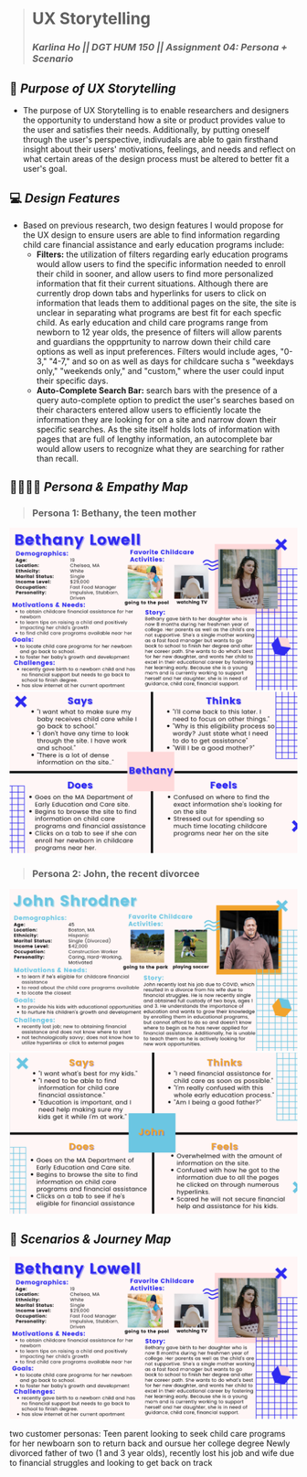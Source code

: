 > # UX Storytelling
> ### _Karlina Ho || DGT HUM 150 || Assignment 04: Persona + Scenario_

## 🤔 *Purpose of UX Storytelling* 
* The purpose of UX Storytelling is to enable researchers and designers the opportunity to understand how a site or product provides value to the user and satisfies their needs. Additionally, by putting oneself through the user's perspective, indivudals are able to gain firsthand insight about their users' motivations, feelings, and needs and reflect on what certain areas of the design process must be altered to better fit a user's goal.   


## 💻  *Design Features*  
* Based on previous research, two design features I would propose for the UX design to ensure users are able to find information regarding child care financial assistance and early education programs include: 
  * **Filters:** the utilization of filters regarding early education programs would allow users to find the specific information needed to enroll their child in sooner, and allow users to find more personalized information that fit their current situations. Although there are currently drop down tabs and hyperlinks for users to click on information that leads them to additional pages on the site, the site is unclear in separating what programs are best fit for each specfic child. As early education and child care programs range from newborn to 12 year olds, the presence of filters will allow parents and guardians the oppprtunity to narrow down their child care options as well as input preferences. Filters would include ages, "0-3," "4-7," and so on as well as days for childcare sucha s "weekdays only," "weekends only," and "custom," where the user could input their specific days. 
  *  **Auto-Complete Search Bar:** search bars with the presence of a query auto-complete option to predict the user's searches based on their characters entered allow users to efficiently locate the information they are looking for on a site and narrow down their specific searches. As the site itself holds lots of information with pages that are full of lengthy information, an autocomplete bar would allow users to recognize what they are searching for rather than recall.  

## 👨‍👩‍👧‍👦 *Persona & Empathy Map*
> ### Persona 1: **Bethany, the teen mother** 
![MA Department of Early Education and Care Persona](BethanyyDH110.png)
![MA Department of Early Education and Care Map](BethanyyDH110Map.png)
> ### Persona 2: **John, the recent divorcee** 
![MA Department of Early Education and Care Persona](JohnDH110.png)
![MA Department of Early Education and Care Map](JohnDH110Map.png)

## 📖 *Scenarios & Journey Map*
![MA Department of Early Education and Care Journey Map](BethanyyDH110.png)

two customer personas: 
Teen parent looking to seek child care programs for her newboarn son to return back and oursue her college degree 
Newly divorced father of two (1 and 3 year olds), recently lost his job and wife due to financial struggles and looking to get back on track  
